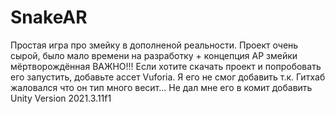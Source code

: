 # SnakeAR
 Простая игра про змейку в дополненой реальности. Проект очень сырой, было мало времени на разработку + концепция АР змейки мёртворождённая 
 ВАЖНО!!! 
 Если хотите скачать проект и попробовать его запустить, добавьте ассет Vuforia. Я его не смог добавить т.к. Гитхаб жаловался что он тип много весит... Не дал мне его в комит добавить
 Unity Version 2021.3.11f1


